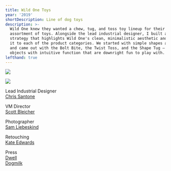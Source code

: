 ```yaml
---
title: Wild One Toys
year: '2019'
shortDescription: Line of dog toys
description: >-
  Wild One knew they wanted a chew, tug, and toss toy lineup for their first
  assortment of toys. Alongside the lead industrial designer, I built a product
  strategy that highlights Wild One's clean, minimalistic aesthetic and applied
  it to each of the product categories. We started with simple shapes and lines,
  and came out with the Bolt Bite, the Twist Toss, and the Shape Tug — simple
  objects with intuitive function that are downright fun to play with.
lefthand: true
---
```

![](/assets/cody-black-nm89mzvar5i-unsplash.jpg)

![](/assets/2.png)

Lead Industrial Designer  <br/>[Chris Santone](https://verygreat.nyc/)

VM Director <br/> [Scott Bleicher](https://verygreat.nyc/)

Photographer <br/> [Sam Liebeskind](https://verygreat.nyc/)

Retouching <br/> [Kate Edwards](https://verygreat.nyc/)

Press <br/> [Dwell](https://www.dwell.com/article/wild-one-modern-pet-toys-4e58c5a6)  <br/>[Dogmilk](https://dog-milk.com/stylish-dog-toys-from-wild-one/?utm_source=dlvr.it&utm_medium=twitter)
